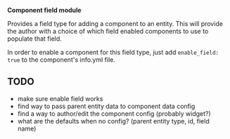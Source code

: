 **Component field module**

Provides a field type for adding a component to an entity. This will provide the author with a choice of which field enabled components to use to populate that field.

In order to enable a component for this field type, just add `enable_field: true` to the component's info.yml file.

## TODO
- make sure enable field works
- find way to pass parent entity data to component data config
- find a way to author/edit the component config (probably widget?)
- what are the defaults when no config? (parent entity type, id, field name)

